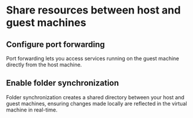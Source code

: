 # Share resources between host and guest machines

## Configure port forwarding
Port forwarding lets you access services running on the guest machine directly from the host machine.

## Enable folder synchronization
Folder synchronization creates a shared directory between your host and guest machines, ensuring changes made locally are reflected in the virtual machine in real-time.
